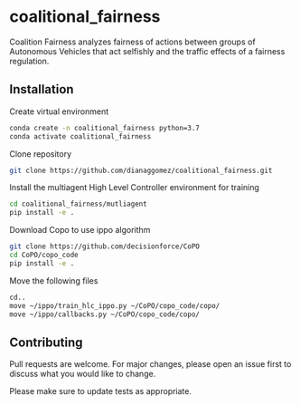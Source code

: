 # coalitional_fairness

Coalition Fairness analyzes fairness of actions between groups of Autonomous Vehicles that act selfishly and the traffic effects of a fairness regulation.

## Installation



Create virtual environment
```bash
conda create -n coalitional_fairness python=3.7
conda activate coalitional_fairness 
```
Clone repository
```bash
git clone https://github.com/dianaggomez/coalitional_fairness.git

```
Install the multiagent High Level Controller environment for training

```bash
cd coalitional_fairness/mutliagent
pip install -e .

```

Download Copo to use ippo algorithm

```bash
git clone https://github.com/decisionforce/CoPO
cd CoPO/copo_code
pip install -e .

```

Move the following files
```bash
cd..
move ~/ippo/train_hlc_ippo.py ~/CoPO/copo_code/copo/
move ~/ippo/callbacks.py ~/CoPO/copo_code/copo/
```


## Contributing

Pull requests are welcome. For major changes, please open an issue first
to discuss what you would like to change.

Please make sure to update tests as appropriate.
